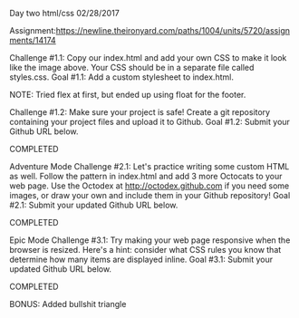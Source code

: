 Day two html/css 02/28/2017

Assignment:https://newline.theironyard.com/paths/1004/units/5720/assignments/14174

Challenge #1.1: Copy our index.html and add your own CSS to make it look like the image above. Your CSS should be in a separate file called styles.css. Goal #1.1: Add a custom stylesheet to index.html.

NOTE: Tried flex at first, but ended up using float for the footer.

Challenge #1.2: Make sure your project is safe! Create a git repository containing your project files and upload it to Github. Goal #1.2: Submit your Github URL below.

COMPLETED

Adventure Mode
Challenge #2.1: Let's practice writing some custom HTML as well. Follow the pattern in index.html and add 3 more Octocats to your web page. Use the Octodex at http://octodex.github.com if you need some images, or draw your own and include them in your Github repository! Goal #2.1: Submit your updated Github URL below.

COMPLETED

Epic Mode
Challenge #3.1: Try making your web page responsive when the browser is resized. Here's a hint: consider what CSS rules you know that determine how many items are displayed inline. Goal #3.1: Submit your updated Github URL below.

COMPLETED

BONUS: Added bullshit triangle
